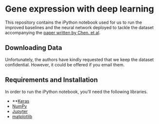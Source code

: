 # Gene expression with deep learning

This repository contains the iPython notebook used for us to run the improved baselines and the neural network deployed to tackle the dataset accompanying the [paper written by Chen. et al](/flies/geneexpr.pdf). 

## Downloading Data 

Unfortunately, the authors have kindly requested that we keep the dataset confidential. However, it could be offered if you email them. 

## Requirements and Installation 

In order to run the iPython notebook, you'll need the following libraries. 

* **[Keras](https://https://keras.io/)
* [NumPy](https://docs.scipy.org/doc/numpy/user/install.html)
* [Jupyter](https://jupyter.readthedocs.io/en/latest/install.html)
* [matplotlib](https://matplotlib.org/)


